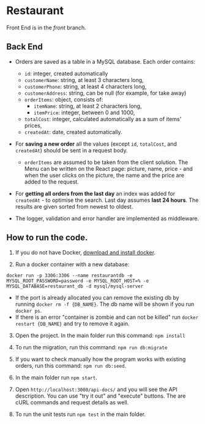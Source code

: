 # Restaurant

Front End is in the _front_ branch.

## Back End

- Orders are saved as a table in a MySQL database. Each order contains:
  - `id`: integer, created automatically
  - `customerName`: string, at least 3 characters long,
  - `customerPhone`: string, at least 4 characters long,
  - `customerAddress`: string, can be null (for example, for take away)
  - `orderItems`: object, consists of:
    - `itemName`: string, at least 2 characters long,
    - `itemPrice`: integer, between 0 and 1000,
  - `totalCost`: integer, calculated automatically as a sum of items' prices,
  - `createdAt`: date, created automatically.
- For **saving a new order** all the values (except `id`, `totalCost`, and `createdAt`) should be sent in a request body.

  - `orderItems` are assumed to be taken from the client solution. The Menu can be written on the React page: picture, name, price - and when the user clicks on the picture, the name and the price are added to the request.

- For **getting all orders from the last day** an index was added for `createdAt` - to optimise the search. Last day assumes **last 24 hours**. The results are given sorted from newest to oldest.

- The logger, validation and error handler are implemented as middleware.

## How to run the code.

1. If you do not have Docker, [download and install docker](https://docs.docker.com/get-docker/).

2. Run a docker container with a new database:

`docker run -p 3306:3306 --name restaurantdb -e MYSQL_ROOT_PASSWORD=password -e MYSQL_ROOT_HOST=% -e MYSQL_DATABASE=restaurant_db -d mysql/mysql-server`

  - If the port is already allocated you can remove the existing db by running `docker rm -f {DB_NAME}`. The db name will be shown if you run `docker ps`.
  - If there is an error "container is zombie and can not be killed" run `docker restart {DB_NAME}` and try to remove it again.

3. Open the project. In the main folder run this command: `npm install`

4. To run the migration, run this command: `npm run db:migrate`

5. If you want to check manually how the program works with existing orders, run this command: `npm run db:seed`.

6. In the main folder run `npm start`.

7. Open `http://localhost:3000/api-docs/` and you will see the API description. You can use "try it out" and "execute" buttons. The are cURL commands and request details as well.

8. To run the unit tests run `npm test` in the main folder.
